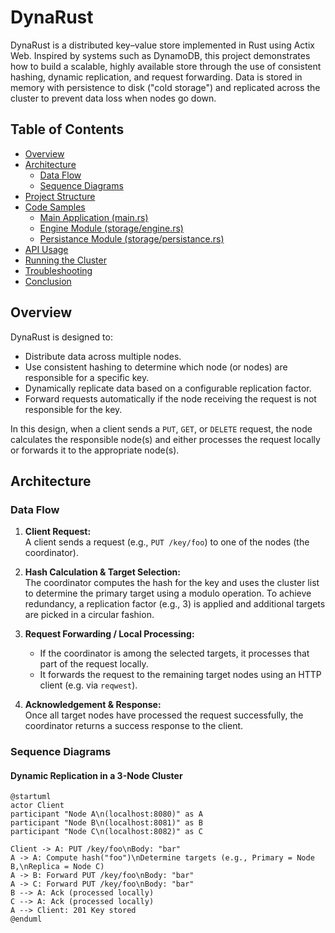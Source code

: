 # DynaRust

DynaRust is a distributed key–value store implemented in Rust using Actix Web. Inspired by systems such as DynamoDB, this project demonstrates how to build a scalable, highly available store through the use of consistent hashing, dynamic replication, and request forwarding. Data is stored in memory with persistence to disk ("cold storage") and replicated across the cluster to prevent data loss when nodes go down.

## Table of Contents

- [Overview](#overview)
- [Architecture](#architecture)
    - [Data Flow](#data-flow)
    - [Sequence Diagrams](#sequence-diagrams)
- [Project Structure](#project-structure)
- [Code Samples](#code-samples)
    - [Main Application (main.rs)](#main-application-mainrs)
    - [Engine Module (storage/engine.rs)](#engine-module-storageenginerts)
    - [Persistance Module (storage/persistance.rs)](#persistance-module-storagepersistancerts)
- [API Usage](#api-usage)
- [Running the Cluster](#running-the-cluster)
- [Troubleshooting](#troubleshooting)
- [Conclusion](#conclusion)

## Overview

DynaRust is designed to:
- Distribute data across multiple nodes.
- Use consistent hashing to determine which node (or nodes) are responsible for a specific key.
- Dynamically replicate data based on a configurable replication factor.
- Forward requests automatically if the node receiving the request is not responsible for the key.

In this design, when a client sends a `PUT`, `GET`, or `DELETE` request, the node calculates the responsible node(s) and either processes the request locally or forwards it to the appropriate node(s).

## Architecture

### Data Flow

1. **Client Request:**  
   A client sends a request (e.g., `PUT /key/foo`) to one of the nodes (the coordinator).

2. **Hash Calculation & Target Selection:**  
   The coordinator computes the hash for the key and uses the cluster list to determine the primary target using a modulo operation. To achieve redundancy, a replication factor (e.g., 3) is applied and additional targets are picked in a circular fashion.

3. **Request Forwarding / Local Processing:**
    - If the coordinator is among the selected targets, it processes that part of the request locally.
    - It forwards the request to the remaining target nodes using an HTTP client (e.g. via `reqwest`).

4. **Acknowledgement & Response:**  
   Once all target nodes have processed the request successfully, the coordinator returns a success response to the client.

### Sequence Diagrams

#### Dynamic Replication in a 3-Node Cluster

```plantuml
@startuml
actor Client
participant "Node A\n(localhost:8080)" as A
participant "Node B\n(localhost:8081)" as B
participant "Node C\n(localhost:8082)" as C

Client -> A: PUT /key/foo\nBody: "bar"
A -> A: Compute hash("foo")\nDetermine targets (e.g., Primary = Node B,\nReplica = Node C)
A -> B: Forward PUT /key/foo\nBody: "bar"
A -> C: Forward PUT /key/foo\nBody: "bar"
B --> A: Ack (processed locally)
C --> A: Ack (processed locally)
A --> Client: 201 Key stored
@enduml
